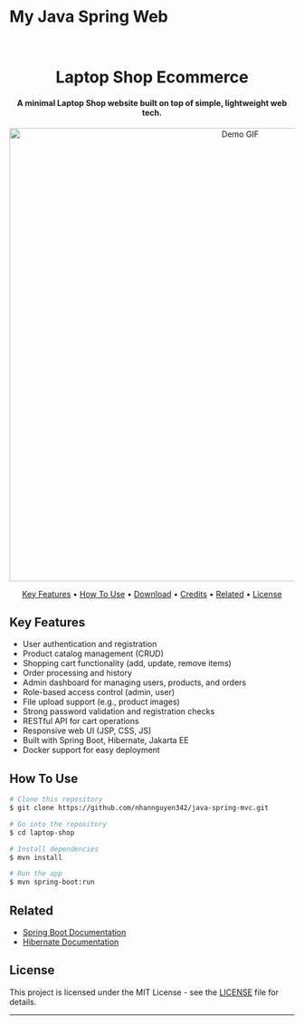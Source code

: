 
# My Java Spring Web
<h1 align="center">
  <br>
  Laptop Shop Ecommerce
  <br>
</h1>

<h4 align="center">A minimal Laptop Shop website built on top of simple, lightweight web tech.</h4>

<p align="center">
  <img src="Demo\laptop-shop-ecommerce.gif" alt="Demo GIF" width="800" />
</p>

<p align="center">
  <a href="#key-features">Key Features</a> •
  <a href="#how-to-use">How To Use</a> •
  <a href="#download">Download</a> •
  <a href="#credits">Credits</a> •
  <a href="#related">Related</a> •
  <a href="#license">License</a>
</p>



## Key Features


* User authentication and registration
* Product catalog management (CRUD)
* Shopping cart functionality (add, update, remove items)
* Order processing and history
* Admin dashboard for managing users, products, and orders
* Role-based access control (admin, user)
* File upload support (e.g., product images)
* Strong password validation and registration checks
* RESTful API for cart operations
* Responsive web UI (JSP, CSS, JS)
* Built with Spring Boot, Hibernate, Jakarta EE
* Docker support for easy deployment

## How To Use


```bash
# Clone this repository
$ git clone https://github.com/nhannguyen342/java-spring-mvc.git

# Go into the repository
$ cd laptop-shop

# Install dependencies
$ mvn install

# Run the app
$ mvn spring-boot:run
```



## Related


* [Spring Boot Documentation](https://spring.io/projects/spring-boot)
* [Hibernate Documentation](https://hibernate.org/)


## License


This project is licensed under the MIT License - see the [LICENSE](LICENSE) file for details.


---


